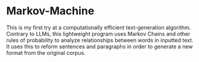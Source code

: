 # Markov-Machine
This is my first try at a computationally efficient text-generation algorithm. Contrary to LLMs, this lightweight program uses Markov Chains and other rules of probability to analyze relationships between words in inputted text. It uses this to reform sentences and paragraphs in order to generate a new format from the original corpus.
